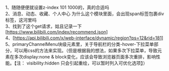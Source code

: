 1、随随便便就设置z-index 101 1000的，真的合适吗  
2、消息、动态、收藏、个人中心 为什么这个模块里面，会出现span标签包裹div标签，这河里吗  
3、找到了这个get请求，姑且记录一下[https://www.bilibili.com/index/recommend.json]  
4、[https://api.bilibili.com/x/web-interface/dynamic/region?ps=12&rid=181]  
5、primaryChannelMenu块级元素里，关于导航栏的分类-hover-下拉菜单部分，可以用css的方法来实现。（但是根据我的想法，如果多次下拉菜单，导致元素在多次display:none & block变化，应该会导致浏览器页面多次重排，影响性能。【注： visibility:hidden 只会引起重绘，可以暂时列入可优化选项】）  
